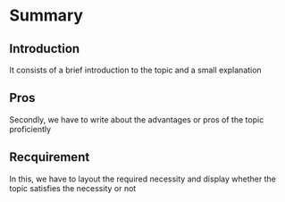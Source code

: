 # Summary 

## Introduction

It consists of a brief introduction to the topic and a small explanation

## Pros

Secondly, we have to write about the advantages or pros of the topic proficiently

## Recquirement

In this, we have to layout the required necessity and display whether the topic satisfies the necessity or not
